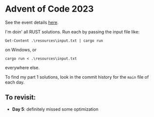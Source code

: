 # Advent of Code 2023

See the event details [here](https://adventofcode.com/2023).

I'm doin' all RUST solutions. Run each by passing the input file like:

```
Get-Content .\resources\input.txt | cargo run
```

on Windows, or

```
cargo run < .\resources\input.txt
```

everywhere else.

To find my part 1 solutions, look in the commit history for the `main` file of each day.

## To revisit:

- **Day 5**: definitely missed some optimization
